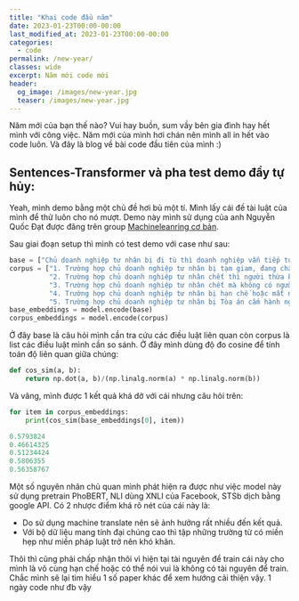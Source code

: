 ```yaml
---
title: "Khai code đầu năm"
date: 2023-01-23T00:00-00:00
last_modified_at: 2023-01-23T00:00-00:00
categories:
  - code
permalink: /new-year/
classes: wide
excerpt: Năm mới code mới
header:
  og_image: /images/new-year.jpg
  teaser: /images/new-year.jpg
---
```

Năm mới của bạn thế nào? Vui hay buồn, sum vầy bên gia đình hay hết mình với công việc. Năm mới của mình hơi chán nên mình all in hết vào code luôn. Và đây là blog về bài code đầu tiên của mình :)

## Sentences-Transformer và pha test demo đầy tự hủy:
Yeah, mình demo bằng một chủ đề hơi bủ một tí. Mình lấy cái đề tài luật của mình để thử luôn cho nó mượt. Demo này mình sử dụng của anh Nguyễn Quốc Đạt được đăng trên group [Machineleanring cơ bản](https://www.facebook.com/groups/machinelearningcoban/posts/1034527927004614/). 

Sau giai đoạn setup thì mình có test demo với case như sau: 
```python
base = ["Chủ doanh nghiệp tư nhân bị đi tù thì doanh nghiệp vẫn tiếp tục hoạt động?"]
corpus = ["1. Trường hợp chủ doanh nghiệp tư nhân bị tạm giam, đang chấp hành hình phạt tù, đang chấp hành biện pháp xử lý hành chính tại cơ sở cai nghiện bắt buộc, cơ sở giáo dục bắt buộc thì ủy quyền cho người khác thực hiện quyền và nghĩa vụ của mình.",
          "2. Trường hợp chủ doanh nghiệp tư nhân chết thì người thừa kế hoặc một trong những người thừa kế theo di chúc hoặc theo pháp luật là chủ doanh nghiệp tư nhân theo thỏa thuận giữa những người thừa kế. Trường hợp những người thừa kế không thỏa thuận được thì đăng ký chuyển đổi thành công ty hoặc giải thể doanh nghiệp tư nhân đó.",
          "3. Trường hợp chủ doanh nghiệp tư nhân chết mà không có người thừa kế, người thừa kế từ chối nhận thừa kế hoặc bị truất quyền thừa kế thì tài sản của chủ doanh nghiệp tư nhân được xử lý theo quy định của pháp luật về dân sự.",
          "4. Trường hợp chủ doanh nghiệp tư nhân bị hạn chế hoặc mất năng lực hành vi dân sự, có khó khăn trong nhận thức, làm chủ hành vi thì quyền và nghĩa vụ của chủ doanh nghiệp tư nhân được thực hiện thông qua người đại diện.",
          "5. Trường hợp chủ doanh nghiệp tư nhân bị Tòa án cấm hành nghề hoặc làm công việc nhất định thuộc phạm vi ngành, nghề kinh doanh của doanh nghiệp thì chủ doanh nghiệp tư nhân tạm ngừng, chấm dứt kinh doanh ngành, nghề có liên quan theo quyết định của Tòa án hoặc chuyển nhượng doanh nghiệp tư nhân cho cá nhân, tổ chức khác."]
base_embeddings = model.encode(base)
corpus_embeddings = model.encode(corpus)
```
Ở đây base là câu hỏi mình cần tra cứu các điều luật liên quan còn corpus là list các điều luật mình cần so sánh. Ở đây mình dùng độ đo cosine để tính toán độ liên quan giữa chúng:
```python
def cos_sim(a, b):
    return np.dot(a, b)/(np.linalg.norm(a) * np.linalg.norm(b))
```
Và vâng, mình được 1 kết quả khá dở với cái nhưng câu hỏi trên:
```python
for item in corpus_embeddings:
    print(cos_sim(base_embeddings[0], item))
```
```python
0.5793824
0.46614325
0.51234424
0.5806355
0.56358767
```
Một số nguyên nhân chủ quan mình phát hiện ra được như việc model này sử dụng pretrain PhoBERT, NLI dùng XNLI của Facebook, STSb dịch bằng google API. Có 2 nhược điểm khá rõ nét của cái này là:
- Do sử dụng machine translate nên sẽ ảnh hưởng rất nhiều đến kết quả.
- Với bộ dữ liệu mang tính đại chúng cao thì tập những trường từ có miền hẹp như miền pháp luật trở nên khó khăn.

Thôi thì cũng phải chấp nhận thôi vì hiện tại tài nguyên để train cái này cho mình là vô cùng hạn chế hoặc có thể nói vui là không có tài nguyên để train. Chắc mình sẽ lại tìm hiểu 1 số paper khác để xem hướng cải thiện vậy. 1 ngày code như đb vậy
